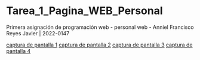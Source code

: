 # Tarea_1_Pagina_WEB_Personal
Primera asignación de programación web - personal web - 
Anniel Francisco Reyes Javier | 2022-0147

[captura de pantalla 1](captura-1.png)
[captura de pantalla 2](captura-2.png)
[captura de pantalla 3](captura-3.png)
[captura de pantalla 4](captura-4.png)
